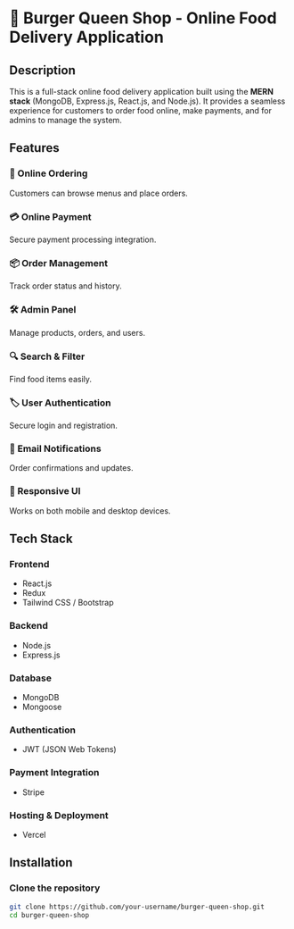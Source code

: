 # 🍔 Burger Queen Shop - Online Food Delivery Application

## Description
This is a full-stack online food delivery application built using the **MERN stack** (MongoDB, Express.js, React.js, and Node.js). It provides a seamless experience for customers to order food online, make payments, and for admins to manage the system.

## Features

### 🛒 Online Ordering
Customers can browse menus and place orders.

### 💳 Online Payment
Secure payment processing integration.

### 📦 Order Management
Track order status and history.

### 🛠️ Admin Panel
Manage products, orders, and users.

### 🔍 Search & Filter
Find food items easily.

### 🏷 User Authentication
Secure login and registration.

### 📩 Email Notifications
Order confirmations and updates.

### 📱 Responsive UI
Works on both mobile and desktop devices.

## Tech Stack

### Frontend
- React.js
- Redux
- Tailwind CSS / Bootstrap

### Backend
- Node.js
- Express.js

### Database
- MongoDB
- Mongoose

### Authentication
- JWT (JSON Web Tokens)

### Payment Integration
- Stripe 

### Hosting & Deployment
- Vercel

## Installation

### Clone the repository
```sh
git clone https://github.com/your-username/burger-queen-shop.git
cd burger-queen-shop
